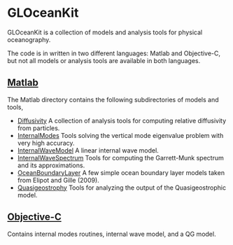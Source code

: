 GLOceanKit
===========
GLOceanKit is a collection of models and analysis tools for physical oceanography.

The code is in written in two different languages: Matlab and Objective-C, but not all models or analysis tools are available in both languages.

[Matlab](Matlab/)
-------
The Matlab directory contains the following subdirectories of models and tools,
- [Diffusivity](Matlab/Diffusivity) A collection of analysis tools for computing relative diffusivity from particles.
- [InternalModes](Matlab/InternalModes) Tools solving the vertical mode eigenvalue problem with very high accuracy.
- [InternalWaveModel](Matlab/InternalWaveModel) A linear internal wave model.
- [InternalWaveSpectrum](Matlab/InternalWaveSpectrum) Tools for computing the Garrett-Munk spectrum and its approximations.
- [OceanBoundaryLayer](Matlab/OceanBoundaryLayer) A few simple ocean boundary layer models taken from Elipot and Gille (2009).
- [Quasigeostrophy](Matlab/Quasigeostrophy) Tools for analyzing the output of the Quasigeostrophic model.

[Objective-C](GLOceanKit/)
-------
Contains internal modes routines, internal wave model, and a QG model.